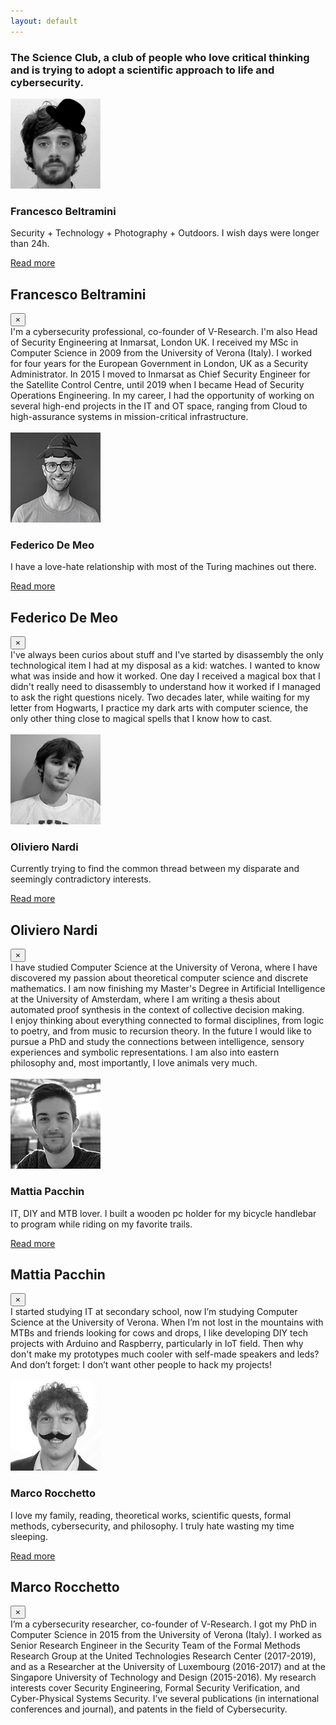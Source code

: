 ```yaml
---
layout: default
---
```


<div class="row text-center">
  <h3 class="w-100">
The Science Club, a club of people who love critical thinking and is trying to adopt a scientific approach to life and cybersecurity. 
  </h3>
</div>

<div class="row team-people">
  <div class="col-12 col-sm-3">
    <img src="images/francesco.png">
  </div>
  <div class="col-12 col-sm-9 profile-name-margin">
    <h3 class="orange">
      Francesco Beltramini
    </h3>
    <p class="text-margin">
      Security + Technology + Photography + Outdoors. I wish days were longer than 24h. 
    </p>
    <a href="" data-toggle="modal" data-target="#modalFra">
      Read more
    </a>
  </div>
</div>

<!-- Modal -->
<div class="modal fade" id="modalFra" tabindex="-1" role="dialog" aria-labelledby="exampleModalCenterTitle" aria-hidden="true">
  <div class="modal-dialog modal-dialog-centered" role="document">
    <div class="modal-content modal-bio">
      <div class="modal-header">
        <h2 class="modal-title orange">
          Francesco Beltramini
        </h2>
        <button type="button" class="close modal-close" data-dismiss="modal" aria-label="Close">
          <span aria-hidden="true">&times;</span>
        </button>
      </div>
      <div class="modal-body">
        I'm a cybersecurity professional, co-founder of V-Research. I'm also Head of Security Engineering at Inmarsat, London UK. I received my MSc in Computer Science in 2009 from the University of Verona (Italy). I worked for four years for the European Government in London, UK as a Security Administrator. In 2015 I moved to Inmarsat as Chief Security Engineer for the Satellite Control Centre, until 2019 when I became Head of Security Operations Engineering. In my career, I had the opportunity of working on several high-end projects in the IT and OT space, ranging from Cloud to high-assurance systems in mission-critical infrastructure.
        <br><br>
        <a href="https://www.linkedin.com/in/francescobeltramini/" target="blank">
          <i class="fab fa-linkedin fa-lg social-icon"></i>
        </a>
      </div>
    </div>
  </div>
</div>

<div class="row team-people">
  <div class="col-12 col-sm-3">
    <img src="images/federico.png">
  </div>
  <div class="col-12 col-sm-9 profile-name-margin">
    <h3 class="orange">
      Federico De Meo
    </h3>
    <p class="text-margin">
      I have a love-hate relationship with most of the Turing machines out there. <br>
    </p>
    <a href="" data-toggle="modal" data-target="#modalFed">
      Read more
    </a>
  </div>
</div>

<!-- Modal -->
<div class="modal fade" id="modalFed" tabindex="-1" role="dialog" aria-labelledby="exampleModalCenterTitle" aria-hidden="true">
  <div class="modal-dialog modal-dialog-centered" role="document">
    <div class="modal-content modal-bio">
      <div class="modal-header">
        <h2 class="modal-title orange">
          Federico De Meo
        </h2>
        <button type="button" class="close modal-close" data-dismiss="modal" aria-label="Close">
          <span aria-hidden="true">&times;</span>
        </button>
      </div>
      <div class="modal-body">
        I've always been curios about stuff and I've started by disassembly the only technological item I had at my disposal as a kid: watches. I wanted to know what was inside and how it worked. One day I received a magical box that I didn't really need to disassembly to understand how it worked if I managed to ask the right questions nicely. Two decades later, while waiting for my letter from Hogwarts, I practice my dark arts with computer science, the only other thing close to magical spells that I know how to cast.
        <br><br>
        <a href="https://rhaidiz.net" target="blank">
          <i class="fas fa-user fa-lg social-icon"></i>
        </a>
        <a href="https://github.com/rhaidiz" target="blank">
          <i class="fab fa-github fa-lg social-icon"></i>
        </a>
        <a href="https://twitter.com/rhaidiz" target="blank">
          <i class="fab fa-twitter fa-lg social-icon"></i>
        </a>
        <a href="https://dblp.uni-trier.de/pid/180/5370.html" target="blank">
          <i class="fas fa-book fa-lg social-icon"></i>
        </a>
      </div>
    </div>
  </div>
</div>

<div class="row team-people">
  <div class="col-12 col-sm-3">
    <img src="images/oliviero.png">
  </div>
  <div class="col-12 col-sm-9 profile-name-margin">
    <h3 class="orange">
      Oliviero Nardi
    </h3>
    <p class="text-margin">
      Currently trying to find the common thread between my disparate and seemingly contradictory interests. <br>
    </p>
    <a href="" data-toggle="modal" data-target="#modalOli">
      Read more
    </a>
  </div>
</div>

<!-- Modal -->
<div class="modal fade" id="modalOli" tabindex="-1" role="dialog" aria-labelledby="exampleModalCenterTitle" aria-hidden="true">
  <div class="modal-dialog modal-dialog-centered" role="document">
    <div class="modal-content modal-bio">
      <div class="modal-header">
        <h2 class="modal-title orange">
          Oliviero Nardi
        </h2>
        <button type="button" class="close modal-close" data-dismiss="modal" aria-label="Close">
          <span aria-hidden="true">&times;</span>
        </button>
      </div>
      <div class="modal-body">
        I have studied Computer Science at the University of Verona, where I have discovered my passion about theoretical computer science and discrete mathematics. I am now finishing my Master's Degree in Artificial Intelligence at the University of Amsterdam, where I am writing a thesis about automated proof synthesis in the context of collective decision making. <br>
        I enjoy thinking about everything connected to formal disciplines, from logic to poetry, and from music to recursion theory. In the future I would like to pursue a PhD and study the connections between intelligence, sensory experiences and symbolic representations. I am also into eastern philosophy and, most importantly, I love animals very much.
        <br><br>
        <a href="mailto:olivieronardi@gmail.com" target="blank">
          <i class="fas fa-envelope fa-lg social-icon"></i>
        </a>
      </div>
    </div>
  </div>
</div>

<div class="row team-people">
  <div class="col-12 col-sm-3">
    <img src="images/mattia.png">
  </div>
  <div class="col-12 col-sm-9 profile-name-margin">
    <h3 class="orange">
      Mattia Pacchin
    </h3>
    <p class="text-margin">
      IT, DIY and MTB lover. I built a wooden pc holder for my bicycle handlebar to program while riding on my favorite trails. <br>
    </p>
    <a href="" data-toggle="modal" data-target="#modalMat">
      Read more
    </a>
  </div>
</div>

<!-- Modal -->
<div class="modal fade" id="modalMat" tabindex="-1" role="dialog" aria-labelledby="exampleModalCenterTitle" aria-hidden="true">
  <div class="modal-dialog modal-dialog-centered" role="document">
    <div class="modal-content modal-bio">
      <div class="modal-header">
        <h2 class="modal-title orange">
          Mattia Pacchin
        </h2>
        <button type="button" class="close modal-close" data-dismiss="modal" aria-label="Close">
          <span aria-hidden="true">&times;</span>
        </button>
      </div>
      <div class="modal-body">
        I started studying IT at secondary school, now I’m studying Computer Science at the University of Verona. When I’m not lost in the mountains with MTBs and friends looking for cows and drops, I like developing DIY tech projects with Arduino and Raspberry, particularly in IoT field. Then why don't make my prototypes much cooler with self-made speakers and leds? And don’t forget: I don’t want other people to hack my projects!
        <br><br>
        <a href="https://github.com/PacMat99" target="blank">
          <i class="fab fa-github fa-lg social-icon"></i>
        </a>
        <a href="https://www.linkedin.com/in/mattia-pacchin-255802167/" target="blank">
          <i class="fab fa-linkedin fa-lg social-icon"></i>
        </a>
        <a href="mailto:mattia@v-research.it" target="blank">
          <i class="fas fa-envelope fa-lg social-icon"></i>
        </a>
        <a href="https://www.instagram.com/mattiapacchin/" target="blank">
          <i class="fab fa-instagram fa-lg social-icon"></i>
        </a>
        <a href="https://www.instagram.com/pacs_riders/" target="blank">
          <i class="fab fa-instagram fa-lg social-icon"></i>
        </a>
        <a href="https://www.youtube.com/c/PacsRiders/" target="blank">
          <i class="fab fa-youtube fa-lg social-icon"></i>
        </a>
        <a href="https://www.facebook.com/Pacchinmattia" target="blank">
          <i class="fab fa-facebook-f fa-lg social-icon"></i>
        </a>
      </div>
    </div>
  </div>
</div>

<div class="row team-people">
  <div class="col-12 col-sm-3">
    <img src="images/marco.png">
  </div>
  <div class="col-12 col-sm-9 profile-name-margin">
    <h3 class="orange">
      Marco Rocchetto
    </h3>
    <p class="text-margin">
      I love my family, reading, theoretical works, scientific quests, formal methods, cybersecurity, and philosophy. I truly hate wasting my time sleeping. <br>
    </p>
    <a href="" data-toggle="modal" data-target="#modalMar">
      Read more
    </a>
  </div>
</div>

<!-- Modal -->
<div class="modal fade" id="modalMar" tabindex="-1" role="dialog" aria-labelledby="exampleModalCenterTitle" aria-hidden="true">
  <div class="modal-dialog modal-dialog-centered" role="document">
    <div class="modal-content modal-bio">
      <div class="modal-header">
        <h2 class="modal-title orange">
          Marco Rocchetto
        </h2>
        <button type="button" class="close modal-close" data-dismiss="modal" aria-label="Close">
          <span aria-hidden="true">&times;</span>
        </button>
      </div>
      <div class="modal-body">
        I’m a cybersecurity researcher, co-founder of V-Research. I got my PhD in Computer Science in 2015 from the University of Verona (Italy). I worked as Senior Research Engineer in the Security Team of the Formal Methods Research Group at the United Technologies Research Center (2017-2019), and as a Researcher at the University of Luxembourg (2016-2017) and at the Singapore University of Technology and Design (2015-2016). My research interests cover Security Engineering, Formal Security Verification, and Cyber-Physical Systems Security. I’ve several publications (in international conferences and journal), and patents in the field of Cybersecurity.
        <br><br>
        <a href="https://marcorocchetto.eu " target="blank">
          <i class="fas fa-user fa-lg social-icon"></i>
        </a>
        <a href="https://www.linkedin.com/in/marco-rocchetto/" target="blank">
          <i class="fab fa-linkedin fa-lg social-icon"></i>
        </a>
        <a href="https://github.com/rocchettomarco" target="blank">
          <i class="fab fa-github fa-lg social-icon"></i>
        </a>
        <a href="https://twitter.com/marcorocchetto" target="blank">
          <i class="fab fa-twitter fa-lg social-icon"></i>
        </a>
        <a href="https://www.facebook.com/marco.rocchetto/" target="blank">
          <i class="fab fa-facebook-f fa-lg social-icon"></i>
        </a>
        <a href="mailto:marco@v-research.it" target="blank">
          <i class="fas fa-envelope fa-lg social-icon"></i>
        </a>
        <a href="https://patents.google.com/?inventor=marco+rocchetto&oq=marco+rocchetto" target="blank">
          <i class="fas fa-stamp fa-lg social-icon"></i>
        </a>
        <a href="https://dblp.uni-trier.de/pid/71/11109.html" target="blank">
          <i class="fas fa-book fa-lg social-icon"></i>
        </a>
        <a href="https://scholar.google.com/citations?user=t6XA3qsAAAAJ&hl=en&oi=ao" target="blank">
    <i class="fas fa-graduation-cap fa-lg social-icon"></i>
        </a>
      </div>
    </div>
  </div>
</div>
